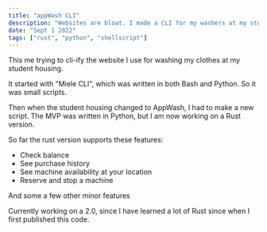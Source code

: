 ```yaml
---
title: "appWash CLI"
description: "Websites are bloat. I made a CLI for my washers at my student housing."
date: "Sept 1 2022"
tags: ["rust", "python", "shellscript"]
---
```


This me trying to cli-ify the website I use for washing my clothes at my student housing.

It started with "Miele CLI", which was written in both Bash and Python. So it was small scripts.

Then when the student housing changed to AppWash, I had to make a new script. The MVP was written in Python, but I am now working on a Rust version.

So far the rust version supports these features:

- Check balance
- See purchase history
- See machine availability at your location
- Reserve and stop a machine

And some a few other minor features

Currently working on a 2.0, since I have learned a lot of Rust since when I first published this code.
